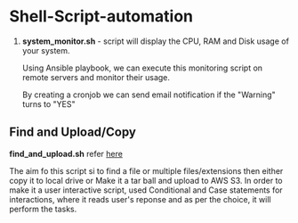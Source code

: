 # Shell-Script-automation

1. **system_monitor.sh** - script will display the CPU, RAM and Disk usage of your system.

   Using Ansible playbook, we can execute this monitoring script on remote servers and monitor their usage.

    By creating a cronjob we can send email notification if the "Warning" turns to "YES"
    
## Find and Upload/Copy

 **find_and_upload.sh** refer [here]()

The aim fo this script si to find a file or multiple files/extensions then either copy it to local drive or Make it a tar ball and upload to AWS S3.
In order to make it a user interactive script, used Conditional and Case statements for interactions, where it reads user's reponse and as per the choice, it will perform the tasks.




